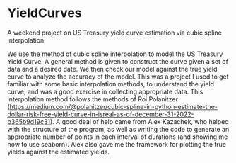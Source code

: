 # YieldCurves
A weekend project on US Treasury yield curve estimation via cubic spline interpolation.

We use the method of cubic spline interpolation to model the US Treasury Yield Curve. A general method is given to construct the curve given a set of data and a desired date. We then check our model against the true yield curve to analyze the accuracy of the model. This was a project I used to get familiar with some basic interpolation methods, to understand the yield curve, and was a good exercise in collecting appropriate data.
This interpolation method follows the methods of Roi Polanitzer (https://medium.com/@polanitzer/cubic-spline-in-python-estimate-the-dollar-risk-free-yield-curve-in-isreal-as-of-december-31-2022-b365b9d19c31).
A good deal of help came from Alex Kazachek, who helped with the structure of the program, as well as writing the code to generate an appropriate number of points in each interval of durations (and showing me how to use seaborn). Alex also gave me the framework for plotting the true yields against the estimated yields.
